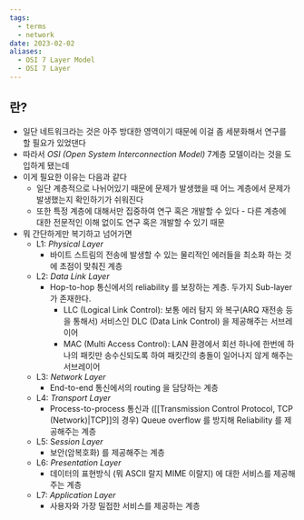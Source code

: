 ```yaml
---
tags:
  - terms
  - network
date: 2023-02-02
aliases:
  - OSI 7 Layer Model
  - OSI 7 Layer
---
```

## 란?

- 일단 네트워크라는 것은 아주 방대한 영역이기 때문에 이걸 좀 세분화해서 연구를 할 필요가 있었댄다
- 따라서 *OSI (Open System Interconnection Model)* 7계층 모델이라는 것을 도입하게 됐는데
- 이게 필요한 이유는 다음과 같다
    - 일단 계층적으로 나뉘어있기 때문에 문제가 발생했을 때 어느 계층에서 문제가 발생했는지 확인하기가 쉬워진다
    - 또한 특정 계층에 대해서만 집중하여 연구 혹은 개발할 수 있다 - 다른 계층에 대한 전문적인 이해 없이도 연구 혹은 개발할 수 있기 때문
- 뭐 간단하게만 복기하고 넘어가면
    - L1: *Physical Layer*
	    - 바이트 스트림의 전송에 발생할 수 있는 물리적인 에러들을 최소화 하는 것에 초점이 맞춰진 계층
    - L2: *Data Link Layer*
	    - Hop-to-hop 통신에서의 reliability 를 보장하는 계층. 두가지 Sub-layer 가 존재한다.
	        - LLC (Logical Link Control): 보통 에러 탐지 와 복구(ARQ 재전송 등을 통해서) 서비스인 DLC (Data Link Control) 을 제공해주는 서브레이어
	        - MAC (Multi Access Control): LAN 환경에서 회선 하나에 한번에 하나의 패킷만 송수신되도록 하여 패킷간의 충돌이 일어나지 않게 해주는 서브레이어
    - L3: *Network Layer*
	    - End-to-end 통신에서의 routing 을 담당하는 계층
    - L4: *Transport Layer*
	    - Process-to-process 통신과 ([[Transmission Control Protocol, TCP (Network)|TCP]]의 경우) Queue overflow 를 방지해 Reliability 를 제공해주는 계층
    - L5: S*ession Layer*
	    - 보안(암복호화) 를 제공해주는 계층
    - L6: *Presentation Layer*
	    - 데이터의 표현방식 (뭐 ASCII 랄지 MIME 이랄지) 에 대한 서비스를 제공해주는 계층
    - L7: *Application Layer*
	    - 사용자와 가장 밀접한 서비스를 제공하는 계층